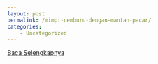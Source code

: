```yaml
---
layout: post
permalink: /mimpi-cemburu-dengan-mantan-pacar/
categories:
    - Uncategorized
---
```


[Baca Selengkapnya](/01)